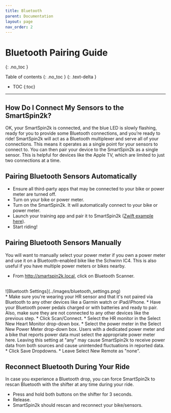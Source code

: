 ```yaml
---
title: Bluetooth
parent: Documentation
layout: page
nav_order: 2
---
```

# Bluetooth Pairing Guide
{: .no_toc }

Table of contents
{: .no_toc }
{: .text-delta }
- TOC
{:toc}
---

## How Do I Connect My Sensors to the SmartSpin2k?
OK, your SmartSpin2k is connected, and the blue LED is slowly flashing, ready for you to provide some Bluetooth connections, and you’re ready to ride! SmartSpin2k will act as a Bluetooth multiplexer and serve all of your connections.  This means it operates as a single point for your sensors to connect to.  You can then pair your device to the SmartSpin2k as a single sensor.  This is helpful for devices like the Apple TV, which are limited to just two connections at a time.

## Pairing Bluetooth Sensors Automatically
* Ensure all third-party apps that may be connected to your bike or power meter are turned off.
* Turn on your bike or power meter.
* Turn on the SmartSpin2k.  It will automatically connect to your bike or power meter.
* Launch your training app and pair it to SmartSpin2k ([Zwift example here](https://github.com/doudar/SmartSpin2k/wiki/Riding-Zwift-with-SmartSpin2k)).
* Start riding!

## Pairing Bluetooth Sensors Manually
You will want to manually select your power meter if you own a power meter and use it on a Bluetooth-enabled bike like the Schwinn IC4. This is also useful if you have multiple power meters or bikes nearby.

* From http://smartspin2k.local, click on Bluetooth Scanner.
<br/>
![Bluetooth Settings](../images/bluetooth_settings.png)
<br/>
* Make sure you're wearing your HR sensor and that it's not paired via Bluetooth to any other devices like a Garmin watch or iPad/iPhone.
* Have your Bluetooth power pedals charged or with batteries and ready to pair. Also, make sure they are not connected to any other devices like the previous step.
* Click Scan/Connect.
* Select the HR monitor in the Select New Heart Monitor drop-down box.
* Select the power meter in the Select New Power Meter drop-down box.  Users with a dedicated power meter and a bike that reports power data must select the appropriate power meter here.  Leaving this setting at "any" may cause SmartSpin2k to receive power data from both sources and cause unintended fluctuations in reported data.
* Click Save Dropdowns.
* Leave Select New Remote as "none".

## Reconnect Bluetooth During Your Ride
In case you experience a Bluetooth drop, you can force SmartSpin2k to rescan Bluetooth with the shifter at any time during your ride.

* Press and hold both buttons on the shifter for 3 seconds.
* Release.
* SmartSpin2k should rescan and reconnect your bike/sensors.